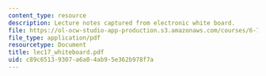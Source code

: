 ```yaml
---
content_type: resource
description: Lecture notes captured from electronic white board.
file: https://ol-ocw-studio-app-production.s3.amazonaws.com/courses/6-772-compound-semiconductor-devices-spring-2003/c89c65139307a6a04ab95e362b978f7a_lec17_whiteboard.pdf
file_type: application/pdf
resourcetype: Document
title: lec17_whiteboard.pdf
uid: c89c6513-9307-a6a0-4ab9-5e362b978f7a
---
```

